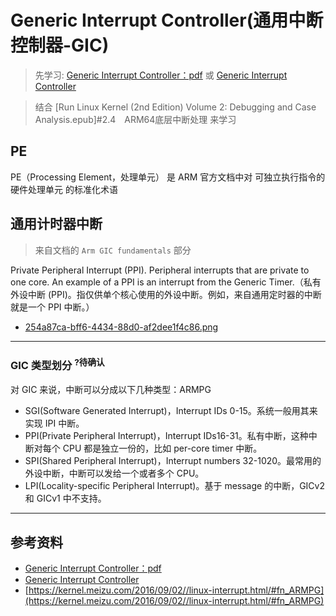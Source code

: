 # Generic Interrupt Controller(通用中断控制器-GIC)
> 先学习: [Generic Interrupt Controller：pdf](../../006.REFS/learn_the_architecture_-_generic_interrupt_controller_v3_and_v4__overview_198123_0302_03_en.pdf) 或 [Generic Interrupt Controller](https://developer.arm.com/documentation/198123/0302?lang=en)

> 结合 [Run Linux Kernel (2nd Edition) Volume 2: Debugging and Case Analysis.epub]#2.4　ARM64底层中断处理 来学习

## PE 
PE（Processing Element，处理单元） 是 ARM 官方文档中对 可独立执行指令的硬件处理单元 的标准化术语

## 通用计时器中断
> 来自文档的 `Arm GIC fundamentals` 部分

Private Peripheral Interrupt (PPI). Peripheral interrupts that are private to one core. An example of a PPI is an interrupt from the Generic Timer.（私有外设中断 (PPI)。指仅供单个核心使用的外设中断。例如，来自通用定时器的中断就是一个 PPI 中断。）

+ [254a87ca-bff6-4434-88d0-af2dee1f4c86.png](../999.IMGS/254a87ca-bff6-4434-88d0-af2dee1f4c86.png)

---

### GIC 类型划分 <sup>?待确认</sup>
对 GIC 来说，中断可以分成以下几种类型：ARMPG
- SGI(Software Generated Interrupt)，Interrupt IDs 0-15。系统一般用其来实现 IPI 中断。
- PPI(Private Peripheral Interrupt)，Interrupt IDs16-31。私有中断，这种中断对每个 CPU 都是独立一份的，比如 per-core timer 中断。
- SPI(Shared Peripheral Interrupt)，Interrupt numbers 32-1020。最常用的外设中断，中断可以发给一个或者多个 CPU。
- LPI(Locality-specific Peripheral Interrupt)。基于 message 的中断，GICv2 和 GICv1 中不支持。

---

## 参考资料
+ [Generic Interrupt Controller：pdf](../../006.REFS/learn_the_architecture_-_generic_interrupt_controller_v3_and_v4__overview_198123_0302_03_en.pdf)
+ [Generic Interrupt Controller](https://developer.arm.com/documentation/198123/0302?lang=en)
+ [https://kernel.meizu.com/2016/09/02//linux-interrupt.html/#fn_ARMPG](https://kernel.meizu.com/2016/09/02//linux-interrupt.html/#fn_ARMPG)